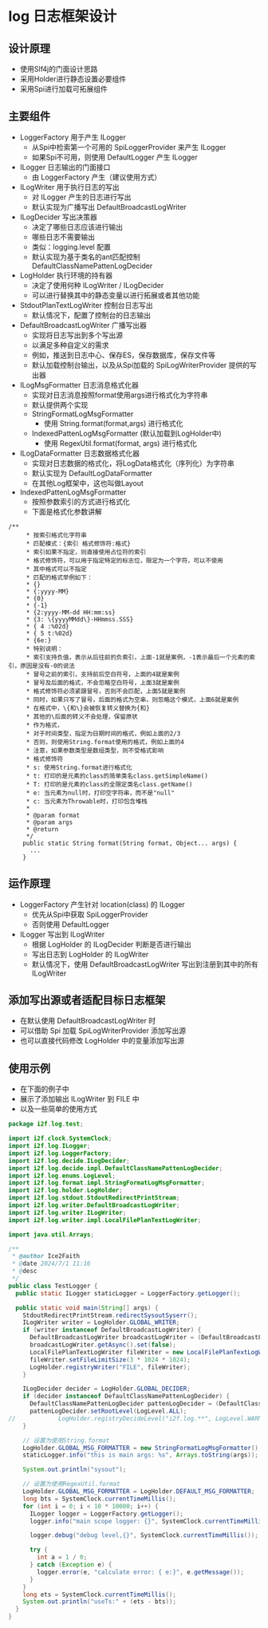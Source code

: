 # log 日志框架设计

## 设计原理

- 使用Slf4j的门面设计思路
- 采用Holder进行静态设置必要组件
- 采用Spi进行加载可拓展组件

## 主要组件

- LoggerFactory 用于产生 ILogger
    - 从Spi中检索第一个可用的 SpiLoggerProvider 来产生 ILogger
    - 如果Spi不可用，则使用 DefaultLogger 产生 ILogger
- ILogger 日志输出的门面接口
    - 由 LoggerFactory 产生（建议使用方式）
- ILogWriter 用于执行日志的写出
    - 对 ILogger 产生的日志进行写出
    - 默认实现为广播写出 DefaultBroadcastLogWriter
- ILogDecider 写出决策器
    - 决定了哪些日志应该进行输出
    - 哪些日志不需要输出
    - 类似：logging.level 配置
    - 默认实现为基于类名的ant匹配控制 DefaultClassNamePattenLogDecider
- LogHolder 执行环境的持有器
    - 决定了使用何种 ILogWriter / ILogDecider
    - 可以进行替换其中的静态变量以进行拓展或者其他功能
- StdoutPlanTextLogWriter 控制台日志写出
    - 默认情况下，配置了控制台的日志输出
- DefaultBroadcastLogWriter 广播写出器
    - 实现将日志写出到多个写出源
    - 以满足多种自定义的需求
    - 例如，推送到日志中心、保存ES，保存数据库，保存文件等
    - 默认加载控制台输出，以及从Spi加载的 SpiLogWriterProvider 提供的写出器
- ILogMsgFormatter 日志消息格式化器
  - 实现对日志消息按照format使用args进行格式化为字符串
  - 默认提供两个实现
  - StringFormatLogMsgFormatter
    - 使用 String.format(format,args) 进行格式化
  - IndexedPattenLogMsgFormatter (默认加载到LogHolder中)
    - 使用 RegexUtil.format(format, args) 进行格式化
- ILogDataFormatter 日志数据格式化器
  - 实现对日志数据的格式化，将LogData格式化（序列化）为字符串
  - 默认实现为 DefaultLogDataFormatter
  - 在其他Log框架中，这也叫做Layout
- IndexedPattenLogMsgFormatter
  - 按照参数索引的方式进行格式化
  - 下面是格式化参数讲解

```shell
/**
     * 按索引格式化字符串
     * 匹配模式：{索引 格式修饰符:格式}
     * 索引如果不指定，则直接使用占位符的索引
     * 格式修饰符，可以用于指定特定的标志位，限定为一个字符，可以不使用
     * 其中格式可以不指定
     * 匹配的格式举例如下：
     * {}
     * {:yyyy-MM}
     * {0}
     * {-1}
     * {2:yyyy-MM-dd HH:mm:ss}
     * {3: \{yyyyMMdd\}-HHmmss.SSS}
     * { 4 :%02d}
     * { 5 t:%02d}
     * {6e:}
     * 特别说明：
     * 索引支持负值，表示从后往前的负索引，上面-1就是案例，-1表示最后一个元素的索引，原因是没有-0的说法
     * 冒号之前的索引，支持前后空白符号，上面的4就是案例
     * 冒号及后面的格式，不会忽略空白符号，上面3就是案例
     * 格式修饰符必须紧跟冒号，否则不会匹配，上面5就是案例
     * 同时，如果只写了冒号，后面的格式为空串，则忽略这个模式，上面6就是案例
     * 在格式中，\{和\}会被恢复转义替换为{和}
     * 其他的\后面的转义不会处理，保留原状
     * 作为格式，
     * 对于时间类型，指定为日期时间的格式，例如上面的2/3
     * 否则，则使用String.format使用的格式，例如上面的4
     * 注意，如果参数类型是数组类型，则不受格式影响
     * 格式修饰符
     * s: 使用String.format进行格式化
     * t: 打印的是元素的class的简单类名class.getSimpleName()
     * T: 打印的是元素的class的全限定类名class.getName()
     * e: 当元素为null时，打印空字符串，而不是"null"
     * c: 当元素为Throwable时，打印包含堆栈
     *
     * @param format
     * @param args
     * @return
     */
    public static String format(String format, Object... args) {
      ...
    }
```

## 运作原理

- LoggerFactory 产生针对 location(class) 的 ILogger
    - 优先从Spi中获取 SpiLoggerProvider
    - 否则使用 DefaultLogger
- ILogger 写出到 ILogWriter
    - 根据 LogHolder 的 ILogDecider 判断是否进行输出
    - 写出日志到 LogHolder 的 ILogWriter
    - 默认情况下，使用 DefaultBroadcastLogWriter 写出到注册到其中的所有 ILogWriter

## 添加写出源或者适配目标日志框架

- 在默认使用 DefaultBroadcastLogWriter 时
- 可以借助 Spi 加载 SpiLogWriterProvider 添加写出源
- 也可以直接代码修改 LogHolder 中的变量添加写出源

## 使用示例

- 在下面的例子中
- 展示了添加输出 ILogWriter 到 FILE 中
- 以及一些简单的使用方式

```java
package i2f.log.test;

import i2f.clock.SystemClock;
import i2f.log.ILogger;
import i2f.log.LoggerFactory;
import i2f.log.decide.ILogDecider;
import i2f.log.decide.impl.DefaultClassNamePattenLogDecider;
import i2f.log.enums.LogLevel;
import i2f.log.format.impl.StringFormatLogMsgFormatter;
import i2f.log.holder.LogHolder;
import i2f.log.stdout.StdoutRedirectPrintStream;
import i2f.log.writer.DefaultBroadcastLogWriter;
import i2f.log.writer.ILogWriter;
import i2f.log.writer.impl.LocalFilePlanTextLogWriter;

import java.util.Arrays;

/**
 * @author Ice2Faith
 * @date 2024/7/1 11:16
 * @desc
 */
public class TestLogger {
  public static ILogger staticLogger = LoggerFactory.getLogger();

  public static void main(String[] args) {
    StdoutRedirectPrintStream.redirectSysoutSyserr();
    ILogWriter writer = LogHolder.GLOBAL_WRITER;
    if (writer instanceof DefaultBroadcastLogWriter) {
      DefaultBroadcastLogWriter broadcastLogWriter = (DefaultBroadcastLogWriter) writer;
      broadcastLogWriter.getAsync().set(false);
      LocalFilePlanTextLogWriter fileWriter = new LocalFilePlanTextLogWriter();
      fileWriter.setFileLimitSize(3 * 1024 * 1024);
      LogHolder.registryWriter("FILE", fileWriter);
    }

    ILogDecider decider = LogHolder.GLOBAL_DECIDER;
    if (decider instanceof DefaultClassNamePattenLogDecider) {
      DefaultClassNamePattenLogDecider pattenLogDecider = (DefaultClassNamePattenLogDecider) decider;
      pattenLogDecider.setRootLevel(LogLevel.ALL);
//            LogHolder.registryDecideLevel("i2f.log.**", LogLevel.WARN);
    }

    // 设置为使用String.format
    LogHolder.GLOBAL_MSG_FORMATTER = new StringFormatLogMsgFormatter();
    staticLogger.info("this is main args: %s", Arrays.toString(args));

    System.out.println("sysout");

    // 设置为使用RegexUtil.format
    LogHolder.GLOBAL_MSG_FORMATTER = LogHolder.DEFAULT_MSG_FORMATTER;
    long bts = SystemClock.currentTimeMillis();
    for (int i = 0; i < 10 * 10000; i++) {
      ILogger logger = LoggerFactory.getLogger();
      logger.info("main scope logger: {}", SystemClock.currentTimeMillis());

      logger.debug("debug level,{}", SystemClock.currentTimeMillis());

      try {
        int a = 1 / 0;
      } catch (Exception e) {
        logger.error(e, "calculate error: { e:}", e.getMessage());
      }
    }
    long ets = SystemClock.currentTimeMillis();
    System.out.println("useTs:" + (ets - bts));
  }
}

```
